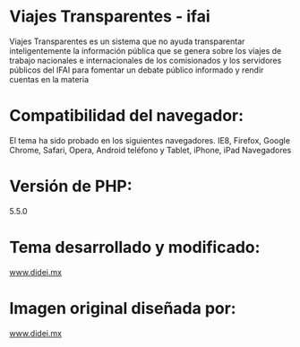 Viajes Transparentes - ifai
==================== 

Viajes Transparentes es un sistema que no ayuda transparentar inteligentemente la información pública que se genera sobre los viajes de trabajo nacionales e internacionales de los comisionados y los servidores públicos del IFAI para fomentar un debate público informado y rendir cuentas en la materia

Compatibilidad del navegador: 
===================== 
El tema ha sido probado en los siguientes navegadores. IE8, Firefox, Google Chrome, Safari, Opera, Android teléfono y Tablet, iPhone, iPad Navegadores 

Versión de PHP:
===================== 
5.5.0

Tema desarrollado y modificado: 
=================== 
www.didei.mx

Imagen original diseñada por: 
=================== 
www.didei.mx
